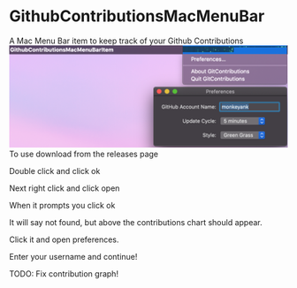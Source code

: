 # GithubContributionsMacMenuBar
A Mac Menu Bar item to keep track of your Github Contributions
![Preview](https://github.com/Monkeyank/GithubContributionsMacMenuBar/blob/master/Screen%20Shot%202020-03-15%20at%205.34.42%20PM.png)
To use download from the releases page

Double click and click ok

Next right click and click open 

When it prompts you click ok

It will say not found, but above the contributions chart should appear.

Click it and open preferences.

Enter your username and continue!

TODO: Fix contribution graph!
